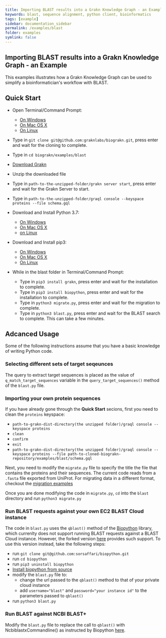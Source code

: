 ```yaml
---
title: Importing BLAST results into a Grakn Knowledge Graph - an Example
keywords: blast, sequence alignment, python client, bioinformatics
tags: [example]
sidebar: documentation_sidebar
permalink: /examples/blast
folder: examples
symlink: false
---
```


## Importing BLAST results into a Grakn Knowledge Graph - an Example

This examples illustrates how a Grakn Knowledge Graph can be used to simplify a bioinformatician's workflow with BLAST.

## Quick Start

- Open Terminal/Command Prompt:

  - [On Windows](https://www.lifewire.com/how-to-open-command-prompt-2618089)
  - [On Mac OS X](https://www.wikihow.com/Open-a-Terminal-Window-in-Mac)
  - [On Linux](https://www.howtogeek.com/howto/22283/four-ways-to-get-instant-access-to-a-terminal-in-linux/)

- Type in `git clone git@github.com:graknlabs/biograkn.git`, press enter and wait for the cloning to complete.
- Type in `cd biograkn/examples/blast`
- [Download Grakn](http://grakn.ai/download#core)
- Unzip the downloaded file
- Type in `path-to-the-unzipped-folder/grakn server start`, press enter and wait for the Grakn Server to start.
- Type in `path-to-the-unzipped-folder/graql console --keyspace proteins --file schema.gql`
- Download and Install Python 3.7:
  - [On Windows](https://www.ics.uci.edu/~pattis/common/handouts/pythoneclipsejava/python.html)
  - [On Mac OS X](http://osxdaily.com/2018/06/13/how-install-update-python-3x-mac/)
  - [on Linux](https://docs.python-guide.org/starting/install3/linux/)
- Download and Install pip3:
  - [On Windows](https://stackoverflow.com/questions/41501636/how-to-install-pip3-on-windows)
  - [On Mac OS X](https://stackoverflow.com/questions/34573159/how-to-install-pip3-on-my-mac)
  - [On Linux](https://askubuntu.com/questions/778052/installing-pip3-for-python3-on-ubuntu-16-04-lts-using-a-proxy)
- While in the blast folder in Terminal/Command Prompt:
  - Type in `pip3 install grakn`, press enter and wait for the installation to complete.
  - Type in `pip3 install biopython`, press enter and wait for the installation to complete.
  - Type in `python3 migrate.py`, press enter and wait for the migration to complete.
  - Type in `python3 blast.py`, press enter and wait for the BLAST search to complete. This can take a few minutes.

## Adcanced Usage

Some of the following instructions assume that you have a basic knowledge of writing Python code.

### Selecting different sets of target seqeunces

The query to extract target sequences is placed as the value of `q_match_target_sequences` variable in the `query_target_sequences()` method of the `blast.py` file.

### Importing your own protein sequences

If you have already gone through the **Quick Start** secions, first you need to clean the `proteins` keyspace:

- `path-to-grakn-dist-directory(the unzipped folder)/graql console --keyspace proteins`
- `clean`
- `confirm`
- `exit`
- `path-to-grakn-dist-directory(the unzipped folder)/graql console --keyspace proteins --file path-to-cloned-biograkn-repository/examples/blast/schema.gql`

Next, you need to modify the `migrate.py` file to specify the title the file that contains the proteins and their sequences. The current code reads from a `.fasta` file exported from UniProt.
For migrating data in a different format, checkout the [migration examples](http://github.com/graknlabs/examples)

Once you are done modifying the code in `migrate.py`, `cd` into the `blast` directory and run `python3 migrate.py`

### Run BLAST requests against your own EC2 BLAST Cloud instance

The code in `blast.py` uses the `qblast()` method of the [Biopython](https://github.com/biopython/biopython) library, which currenlty does not support running BLAST requests against a BLAST Cloud instance.
However, the forked version [here](https://github.com/sorsaffari/biopython) provides such support. To use this version instead, take the following steps:

- run `git clone git@github.com:sorsaffari/biopython.git`
- run `cd biopython`
- run `pip3 uninstall biopython`
- [Install biopython from source](https://github.com/sorsaffari/biopython#installation-from-source)
- modify the `blast.py` file to:
  - change the url passed to the `qblast()` method to that of your private cloud instance
  - add `username="blast"` and `password="your instance id"` to the parameters passed to `qblast()`
- run `python3 blast.py`

### Run BLAST against NCBI BLAST+

Modify the `blast.py` file to replace the call to `qblast()` with NcbiblastxCommandline() as instructed by Biopython [here](http://biopython.org/DIST/docs/tutorial/Tutorial.html#htoc98).
